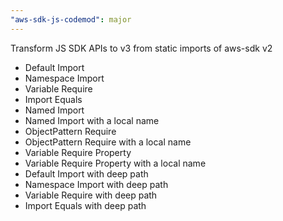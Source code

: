 ```yaml
---
"aws-sdk-js-codemod": major
---
```


Transform JS SDK APIs to v3 from static imports of aws-sdk v2

- Default Import
- Namespace Import
- Variable Require
- Import Equals
- Named Import
- Named Import with a local name
- ObjectPattern Require
- ObjectPattern Require with a local name
- Variable Require Property
- Variable Require Property with a local name
- Default Import with deep path
- Namespace Import with deep path
- Variable Require with deep path
- Import Equals with deep path
